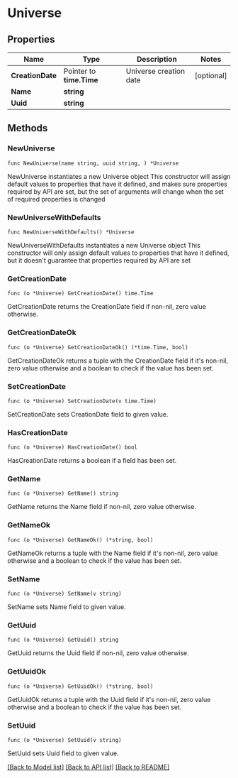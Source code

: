 # Universe

## Properties

Name | Type | Description | Notes
------------ | ------------- | ------------- | -------------
**CreationDate** | Pointer to **time.Time** | Universe creation date | [optional] 
**Name** | **string** |  | 
**Uuid** | **string** |  | 

## Methods

### NewUniverse

`func NewUniverse(name string, uuid string, ) *Universe`

NewUniverse instantiates a new Universe object
This constructor will assign default values to properties that have it defined,
and makes sure properties required by API are set, but the set of arguments
will change when the set of required properties is changed

### NewUniverseWithDefaults

`func NewUniverseWithDefaults() *Universe`

NewUniverseWithDefaults instantiates a new Universe object
This constructor will only assign default values to properties that have it defined,
but it doesn't guarantee that properties required by API are set

### GetCreationDate

`func (o *Universe) GetCreationDate() time.Time`

GetCreationDate returns the CreationDate field if non-nil, zero value otherwise.

### GetCreationDateOk

`func (o *Universe) GetCreationDateOk() (*time.Time, bool)`

GetCreationDateOk returns a tuple with the CreationDate field if it's non-nil, zero value otherwise
and a boolean to check if the value has been set.

### SetCreationDate

`func (o *Universe) SetCreationDate(v time.Time)`

SetCreationDate sets CreationDate field to given value.

### HasCreationDate

`func (o *Universe) HasCreationDate() bool`

HasCreationDate returns a boolean if a field has been set.

### GetName

`func (o *Universe) GetName() string`

GetName returns the Name field if non-nil, zero value otherwise.

### GetNameOk

`func (o *Universe) GetNameOk() (*string, bool)`

GetNameOk returns a tuple with the Name field if it's non-nil, zero value otherwise
and a boolean to check if the value has been set.

### SetName

`func (o *Universe) SetName(v string)`

SetName sets Name field to given value.


### GetUuid

`func (o *Universe) GetUuid() string`

GetUuid returns the Uuid field if non-nil, zero value otherwise.

### GetUuidOk

`func (o *Universe) GetUuidOk() (*string, bool)`

GetUuidOk returns a tuple with the Uuid field if it's non-nil, zero value otherwise
and a boolean to check if the value has been set.

### SetUuid

`func (o *Universe) SetUuid(v string)`

SetUuid sets Uuid field to given value.



[[Back to Model list]](../README.md#documentation-for-models) [[Back to API list]](../README.md#documentation-for-api-endpoints) [[Back to README]](../README.md)


